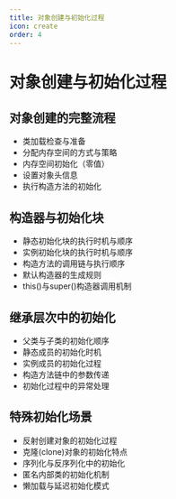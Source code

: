 ```yaml
---
title: 对象创建与初始化过程
icon: create
order: 4
---
```


# 对象创建与初始化过程

## 对象创建的完整流程

- 类加载检查与准备
- 分配内存空间的方式与策略
- 内存空间初始化（零值）
- 设置对象头信息
- 执行构造方法的初始化

## 构造器与初始化块

- 静态初始化块的执行时机与顺序
- 实例初始化块的执行时机与顺序
- 构造方法的调用链与执行顺序
- 默认构造器的生成规则
- this()与super()构造器调用机制

## 继承层次中的初始化

- 父类与子类的初始化顺序
- 静态成员的初始化时机
- 实例成员的初始化过程
- 构造方法链中的参数传递
- 初始化过程中的异常处理

## 特殊初始化场景

- 反射创建对象的初始化过程
- 克隆(clone)对象的初始化特点
- 序列化与反序列化中的初始化
- 匿名内部类的初始化机制
- 懒加载与延迟初始化模式

